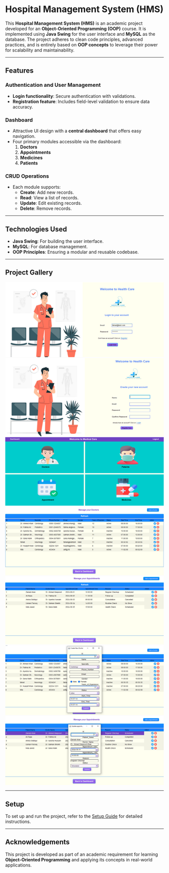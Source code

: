 # **Hospital Management System (HMS)**  

This **Hospital Management System (HMS)** is an academic project developed for an **Object-Oriented Programming (OOP)** course. It is implemented using **Java Swing** for the user interface and **MySQL** as the database. The project adheres to clean code principles, advanced practices, and is entirely based on **OOP concepts** to leverage their power for scalability and maintainability.

---

## **Features**

### **Authentication and User Management**
- **Login functionality**: Secure authentication with validations.
- **Registration feature**: Includes field-level validation to ensure data accuracy.

### **Dashboard**
- Attractive UI design with a **central dashboard** that offers easy navigation.
- Four primary modules accessible via the dashboard:
  1. **Doctors**
  2. **Appointments**
  3. **Medicines**
  4. **Patients**

### **CRUD Operations**
- Each module supports:
  - **Create**: Add new records.
  - **Read**: View a list of records.
  - **Update**: Edit existing records.
  - **Delete**: Remove records.
  
---

## **Technologies Used**
- **Java Swing**: For building the user interface.
- **MySQL**: For database management.
- **OOP Principles**: Ensuring a modular and reusable codebase.

---

## **Project Gallery**

![Login Page](gallery/HMS-login.png "Login Page")
![Registration Page](gallery/HMS-register.png "Registration Page")
![Dashboard](gallery/HMS-Dashboard.png "Dashboard Page")
![Doctors Module](gallery/HMS-Doctors.png "Doctors Module Page")
![Appointments Module](gallery/HMS-Appointment.png "Appointments Module Page")
![Create Form](gallery/HMS-createform.png "Create Form")
![Update Form](gallery/HMS-updateformpng.png "Update Form")

---

## **Setup**
To set up and run the project, refer to the [Setup Guide](Setup.md) for detailed instructions.

---

## **Acknowledgements**
This project is developed as part of an academic requirement for learning **Object-Oriented Programming** and applying its concepts in real-world applications.

